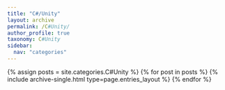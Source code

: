 ```yaml
---
title: "C#/Unity"
layout: archive
permalink: /C#Unity/
author_profile: true
taxonomy: C#Unity
sidebar:
  nav: "categories"
---
```



{% assign posts = site.categories.C#Unity %}
{% for post in posts %} {% include archive-single.html type=page.entries_layout %} {% endfor %}
